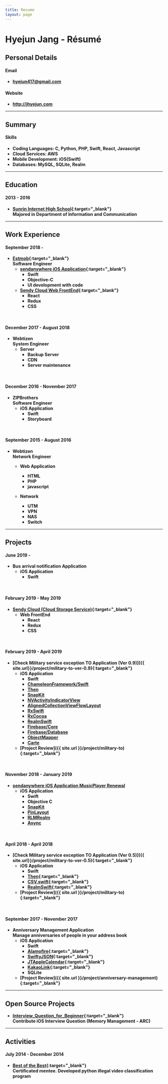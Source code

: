 ```yaml
---
title: Resume
layout: page
---
```


# Hyejun Jang - Résumé

## Personal Details

#### Email
- **<hyejun417@gmail.com>**

#### Website
- **<http://jhyejun.com>**

---

## Summary

<!-- #### Interests
- **Mobile application development**
- **Test Driven Development**
- **RxSwift** -->

#### Skills
- **Coding Languages: C, Python, PHP, Swift, React, Javascript**
- **Cloud Services: AWS**
- **Mobile Development: iOS(Swift)**
- **Databases: MySQL, SQLite, Realm**

---

## Education

#### 2013 - 2016
- **[Sunrin Internet High School](http://www.sunrint.hs.kr){:target="_blank"}**<br>
**Majored in Department of Information and Communication**

---

## Work Experience

#### September 2018 -
- **[Estmob](https://send-anywhere.com/ko/product){:target="_blank"}**<br>
**Software Engineer**
	- **[sendanywhere iOS Application](https://itunes.apple.com/app/apple-store/id596642855?pt=1862332&ct=website_download&mt=8){:target="_blank"}**
		- **Swift**
		- **Objective-C**
		- **UI development with code**
	- **[Sendy Cloud Web FrontEnd](https://sendy.jp/cloud/){:target="_blank"}**
		- **React**
		- **Redux**
		- **CSS**

<br>

#### December 2017 - August 2018
- **Webtizen**<br>
**System Engineer**
	- **Server**
		- **Backup Server**
		- **CDN**
		- **Server maintenance**

<br>

#### December 2016 - November 2017
- **ZIPBrothers**<br>
**Software Engineer**
	- **iOS Application**
		- **Swift**
		- **Storyboard**

<br>

#### September 2015 - August 2016
- **Webtizen**<br>
**Network Engineer**
	- **Web Application**
		- **HTML**
		- **PHP**
		- **javascript**

	- **Network**
		- **UTM**
		- **VPN**
		- **NAS**
		- **Switch**

---

## Projects

#### June 2019 - 
- **Bus arrival notification Application**
	- **iOS Application**
		- **Swift**

<br>

#### February 2019 - May 2019
- **[Sendy Cloud (Cloud Storage Service)](https://sendy.jp/cloud/){:target="_blank"}**
	- **Web FrontEnd**
		- **React**
		- **Redux**
		- **CSS**

<br>

#### February 2019 - April 2019
- **[Check Military service exception TO Application (Ver 0.9)]({{ site.url}}/project/military-to-ver-0.9){:target="_blank"}**
	- **iOS Application**
		- **Swift**
		- **[ChameleonFramework/Swift](https://github.com/viccalexander/Chameleon)**
		- **[Then](https://github.com/devxoul/Then)**
		- **[SnapKit](https://github.com/SnapKit/SnapKit)**
		- **[NVActivityIndicatorView](https://github.com/ninjaprox/NVActivityIndicatorView)**
		- **[AlignedCollectionViewFlowLayout](https://github.com/mischa-hildebrand/AlignedCollectionViewFlowLayout)**
		- **[RxSwift](https://github.com/ReactiveX/RxSwift)**
		- **[RxCocoa](https://github.com/ReactiveX/RxSwift/tree/master/RxCocoa)**
		- **[RealmSwift](https://github.com/realm/realm-cocoa)**
		- **[Firebase/Core](https://github.com/firebase/firebase-ios-sdk/tree/master/Firebase/Core)**
		- **[Firebase/Database](https://github.com/firebase/firebase-ios-sdk/tree/master/Firebase/Database)**
		- **[ObjectMapper](https://github.com/tristanhimmelman/ObjectMapper)**
		- **[Carte](https://github.com/devxoul/Carte)**
	- **[Project Review]({{ site.url }}/project/military-to){:target="_blank"}**

<br>

#### November 2018 - January 2019
- **[sendanywhere iOS Application MusicPlayer Renewal](https://itunes.apple.com/app/apple-store/id596642855?pt=1862332&ct=website_download&mt=8)**
	- **iOS Application**
		- **Swift**
		- **Objective C**
		- **[SnapKit](https://github.com/SnapKit/SnapKit)**
		- **[PinLayout](https://github.com/layoutBox/PinLayout)**
		- **[RLMRealm](https://github.com/realm/realm-cocoa)**
		- **[Async](https://github.com/duemunk/Async)**

<br>

#### April 2018 - April 2018
- **[Check Military service exception TO Application (Ver 0.5)]({{ site.url}}/project/military-to-ver-0.5){:target="_blank"}**
	- **iOS Application**
		- **Swift**
		- **[Then](https://github.com/devxoul/Then){:target="_blank"}**
		- **[CSV.swift](https://github.com/yaslab/CSV.swift){:target="_blank"}**
		- **[RealmSwift](https://github.com/realm/realm-cocoa){:target="_blank"}**
	- **[Project Review]({{ site.url }}/project/military-to){:target="_blank"}**

<br>

#### September 2017 - November 2017
- **Anniversary Management Application**<br>
**Manage anniversaries of people in your address book**
	- **iOS Application**
		- **Swift**
		- **[Alamofire](https://github.com/Alamofire/Alamofire){:target="_blank"}**
		- **[SwiftyJSON](https://github.com/SwiftyJSON/SwiftyJSON){:target="_blank"}**
		- **[JTAppleCalendar](https://github.com/patchthecode/JTAppleCalendar){:target="_blank"}**
		- **[KakaoLink](https://developers.kakao.com/docs/android/kakaotalk-link){:target="_blank"}**
		- **SQLite**
	- **[Project Review]({{ site.url }}/project/anniversary-management){:target="_blank"}**

---

## Open Source Projects
- **[Interview_Question_for_Beginner](https://github.com/JaeYeopHan/Interview_Question_for_Beginner){:target="_blank"}**<br>
**Contribute iOS Interview Question (Memory Management - ARC)**

---

## Activities

#### July 2014 - December 2014
- **[Best of the Best](https://www.kitribob.kr){:target="_blank"}**<br>
**Certificated mentee. Developed python illegal video classification program**